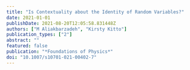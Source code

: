 ```yaml
---
title: "Is Contextuality about the Identity of Random Variables?"
date: 2021-01-01
publishDate: 2021-08-20T12:05:58.831448Z
authors: ["M Aliakbarzadeh", "Kirsty Kitto"]
publication_types: ["2"]
abstract: ""
featured: false
publication: "*Foundations of Physics*"
doi: "10.1007/s10701-021-00402-7"
---
```



